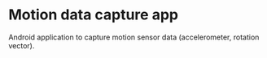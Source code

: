 # Motion data capture app

Android application to capture motion sensor data (accelerometer, rotation vector). 
